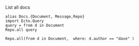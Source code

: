 
List all docs

```
alias Docs.{Document, Message,Repo}
import Ecto.Query
query = from d in Document
Repo.all query
```


```
Repo.all(from d in Document,  where: d.author == "dave" )
```
